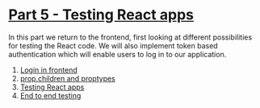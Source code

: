 # [Part 5 - Testing React apps](https://fullstackopen.com/en/part5)

In this part we return to the frontend, first looking at different possibilities for testing the React code. We will also implement token based authentication which will enable users to log in to our application.

1. [Login in frontend](https://fullstackopen.com/en/part5/login_in_frontend)
2. [prop.children and proptypes](https://fullstackopen.com/en/part5/props_children_and_proptypes)
3. [Testing React apps](https://fullstackopen.com/en/part5/testing_react_apps)
4. [End to end testing](https://fullstackopen.com/en/part5/end_to_end_testing)